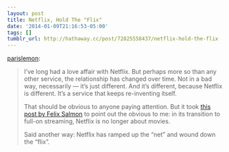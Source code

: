 ```yaml
---
layout: post
title: Netflix, Hold The "Flix"
date: '2014-01-09T21:16:53-05:00'
tags: []
tumblr_url: http://hathaway.cc/post/72825558437/netflix-hold-the-flix
---
```

[parislemon](http://parislemon.com/post/72620888656/netflix-hold-the-flix):

> I’ve long had a love affair with Netflix. But perhaps more so than any other service, the relationship has changed over time. Not in a bad way, necessarily — it’s just different. And it’s different, because Netflix is different. It’s a service that keeps re-inventing itself.
>
> That should be obvious to anyone paying attention. But it took [this post by Felix Salmon](http://blogs.reuters.com/felix-salmon/2014/01/03/netflixs-dumbed-down-algorithms/) to point out the obvious to me: in its transition to full-on streaming, Netflix is no longer about movies.
>
> Said another way: Netflix has ramped up the “net” and wound down the “flix”.
